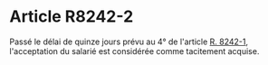 # Article R8242-2

  
Passé le délai de quinze jours prévu au 4° de l'article [R. 8242-1][1], l'acceptation du salarié est considérée comme tacitement acquise.

 [1]: /affichCodeArticle.do?cidTexte=LEGITEXT000006072050&idArticle=LEGIARTI000018500670&dateTexte=&categorieLien=cid